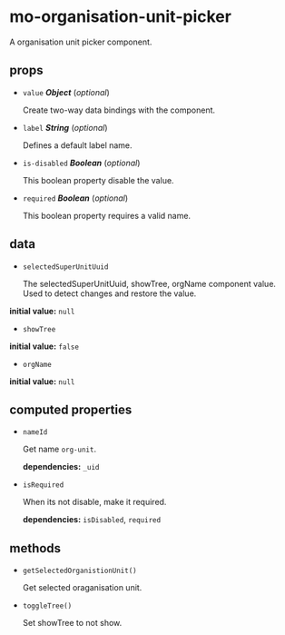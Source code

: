 # mo-organisation-unit-picker 

A organisation unit picker component. 

## props 

- `value` ***Object*** (*optional*) 

  Create two-way data bindings with the component. 

- `label` ***String*** (*optional*) 

  Defines a default label name. 

- `is-disabled` ***Boolean*** (*optional*) 

  This boolean property disable the value. 

- `required` ***Boolean*** (*optional*) 

  This boolean property requires a valid name. 

## data 

- `selectedSuperUnitUuid` 

  The selectedSuperUnitUuid, showTree, orgName component value.
  Used to detect changes and restore the value. 

**initial value:** `null` 

- `showTree` 

**initial value:** `false` 

- `orgName` 

**initial value:** `null` 

## computed properties 

- `nameId` 

  Get name `org-unit`. 

   **dependencies:** `_uid` 

- `isRequired` 

  When its not disable, make it required. 

   **dependencies:** `isDisabled`, `required` 


## methods 

- `getSelectedOrganistionUnit()` 

  Get selected oraganisation unit. 

- `toggleTree()` 

  Set showTree to not show. 

